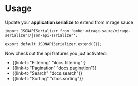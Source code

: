 # Usage

Update your **application serialize** to extend from mirage sauce

    import JSONAPISerializer from 'ember-mirage-sauce/mirage-serializers/json-api-serializer';

    export default JSONAPISerializer.extend({});

Now check out the api features you just activated:

-   {{link-to "Filtering" "docs.filtering"}}
-   {{link-to "Pagination" "docs.pagination"}}
-   {{link-to "Search" "docs.search"}}
-   {{link-to "Sorting" "docs.sorting"}}
